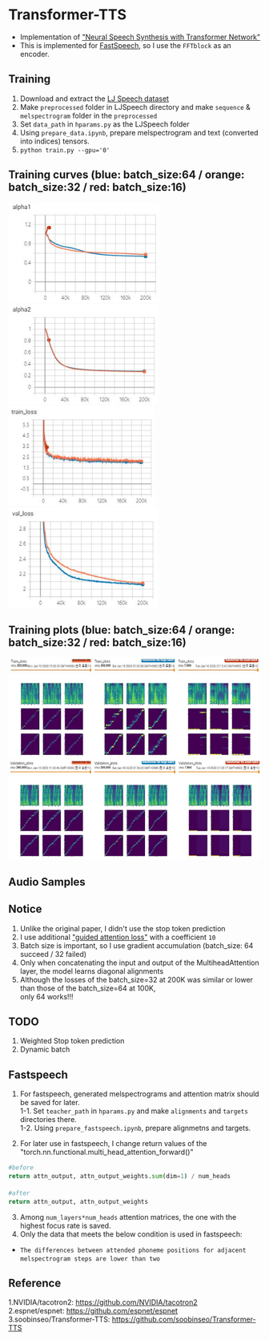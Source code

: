 # Transformer-TTS
- Implementation of ["Neural Speech Synthesis with Transformer Network"](https://arxiv.org/abs/1809.08895)  
- This is implemented for [FastSpeech](https://github.com/Deepest-Project/FastSpeech), so I use the `FFTblock` as an encoder.


## Training  
1. Download and extract the [LJ Speech dataset](https://keithito.com/LJ-Speech-Dataset/)  
2. Make `preprocessed` folder in LJSpeech directory and make `sequence` & `melspectrogram` folder in the `preprocessed`    
3. Set `data_path` in `hparams.py` as the LJSpeech folder  
4. Using `prepare_data.ipynb`, prepare melspectrogram and text (converted into indices) tensors.  
5. `python train.py --gpu='0'`  


## Training curves (blue: batch_size:64 / orange: batch_size:32 / red: batch_size:16)  
<img src="figures/alpha1.JPG" height="200"> <img src="figures/alpha2.JPG" height="200">  
<img src="figures/train_loss.JPG" height="200"> <img src="figures/val_loss.JPG" height="200">  


## Training plots (blue: batch_size:64 / orange: batch_size:32 / red: batch_size:16)  
<img src="figures/train_plots.JPG" height="200">
<img src="figures/val_plots.JPG" height="200">


## Audio Samples    


## Notice  
1. Unlike the original paper, I didn't use the stop token prediction
2. I use additional ["guided attention loss"](https://arxiv.org/pdf/1710.08969.pdf) with a coefficient `10`
3. Batch size is important, so I use gradient accumulation (batch_size: 64 succeed / 32 failed)  
4. Only when concatenating the input and output of the MultiheadAttention layer, the model learns diagonal alignments   
5. Although the losses of the batch_size=32 at 200K was similar or lower than those of the batch_size=64 at 100K,  
   only 64 works!!!  

## TODO
1. Weighted Stop token prediction  
2. Dynamic batch  

## Fastspeech  
1. For fastspeech, generated melspectrograms and attention matrix should be saved for later.  
1-1. Set `teacher_path` in `hparams.py` and make `alignments` and `targets` directories there.  
1-2. Using `prepare_fastspeech.ipynb`, prepare alignmetns and targets.  
  
2. For later use in fastspeech, I change return values of the "torch.nn.functional.multi_head_attention_forward()"  
```python
#before
return attn_output, attn_output_weights.sum(dim=1) / num_heads  

#after  
return attn_output, attn_output_weights
```  
3. Among `num_layers*num_heads` attention matrices, the one with the highest focus rate is saved.
4. Only the data that meets the below condition is used in fastspeech:  
  - `The differences between attended phoneme positions for adjacent melspectrogram steps are lower than two`  

## Reference
1.NVIDIA/tacotron2: https://github.com/NVIDIA/tacotron2  
2.espnet/espnet: https://github.com/espnet/espnet  
3.soobinseo/Transformer-TTS: https://github.com/soobinseo/Transformer-TTS
